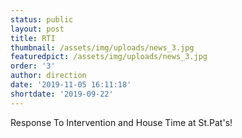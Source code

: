 ```yaml
---
status: public
layout: post
title: RTI
thumbnail: /assets/img/uploads/news_3.jpg
featuredpict: /assets/img/uploads/news_3.jpg
order: '3'
author: direction
date: '2019-11-05 16:11:18'
shortdate: '2019-09-22'
---
```

Response To Intervention and House Time at St.Pat's!
